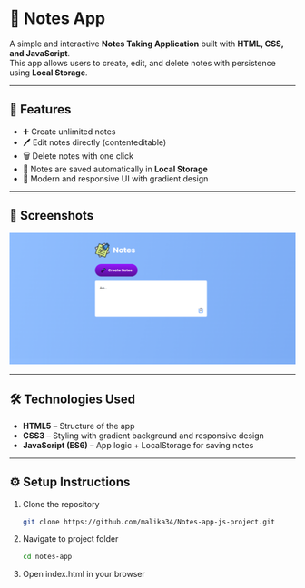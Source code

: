 # 📝 Notes App

A simple and interactive **Notes Taking Application** built with **HTML, CSS, and JavaScript**.  
This app allows users to create, edit, and delete notes with persistence using **Local Storage**.

---

## 🚀 Features

- ➕ Create unlimited notes
- 🖊️ Edit notes directly (contenteditable)
- 🗑️ Delete notes with one click
- 💾 Notes are saved automatically in **Local Storage**
- 🎨 Modern and responsive UI with gradient design

---

## 📸 Screenshots

![Notes App Screenshot](images/notes-ui.png)

---

## 🛠️ Technologies Used

- **HTML5** – Structure of the app
- **CSS3** – Styling with gradient background and responsive design
- **JavaScript (ES6)** – App logic + LocalStorage for saving notes

---

## ⚙️ Setup Instructions

1. Clone the repository
   ```bash
   git clone https://github.com/malika34/Notes-app-js-project.git
   ```
2. Navigate to project folder
   ```bash
   cd notes-app
   ```
3. Open index.html in your browser
